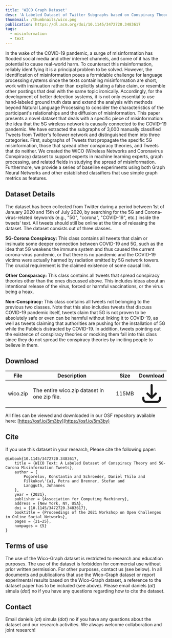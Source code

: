 ```yaml
---
title: 'WICO Graph Dataset'
desc: 'A Labeled Dataset of Twitter Subgraphs based on Conspiracy Theory and 5G-Corona Misinformation Tweets.'
thumbnail: /thumbnails/wico.png
publication: https://dl.acm.org/doi/10.1145/3472720.3483617
tags:
  - misinformation
  - text
---
```


In the wake of the COVID-19 pandemic, a surge of misinformation has flooded social media and other internet channels, and some of it has the potential to cause real-world harm. To counteract this misinformation, reliably identifying it is a principal problem to be solved. However, the identification of misinformation poses a formidable challenge for language processing systems since the texts containing misinformation are short, work with insinuation rather than explicitly stating a false claim, or resemble other postings that deal with the same topic ironically. Accordingly, for the development of better detection systems, it is not only essential to use hand-labeled ground truth data and extend the analysis with methods beyond Natural Language Processing to consider the characteristics of the participant's relationships and the diffusion of misinformation. This paper presents a novel dataset that deals with a specific piece of misinformation: the idea that the 5G wireless network is causally connected to the COVID-19 pandemic. We have extracted the subgraphs of 3,000 manually classified Tweets from Twitter's follower network and distinguished them into three categories. First, subgraphs of Tweets that propagate the specific 5G misinformation, those that spread other conspiracy theories, and Tweets that do neither. We created the WICO (Wireless Networks and Coronavirus Conspiracy) dataset to support experts in machine learning experts, graph processing, and related fields in studying the spread of misinformation. Furthermore, we provide a series of baseline experiments using both Graph Neural Networks and other established classifiers that use simple graph metrics as features.

## Dataset Details
The dataset has been collected from Twitter during a period between 1st of January 2020 and 15th of July 2020, by searching for the 5G and Corona-virus-related keywords (e.g., "5G", "corona", "COVID-19", etc.) inside the tweets' text. All tweets should still be online at the time of releasing the dataset. The dataset consists out of three classes.

**5G-Corona Conspiracy:** This class contains all tweets that claim or insinuate some deeper connection between COVID-19 and 5G, such as the idea that 5G weakens the immune system and thus caused the current corona-virus pandemic, or that there is no pandemic and the COVID-19 victims were actually harmed by radiation emitted by 5G network towers. The crucial requirement is the claimed existence of some causal link.

**Other Consparacy:** This class contains all tweets that spread conspiracy theories other than the ones discussed above. This includes ideas about an intentional release of the virus, forced or harmful vaccinations, or the virus being a hoax.

**Non-Conspiracy:** This class contains all tweets not belonging to the previous two classes. Note that this also includes tweets that discuss COVID-19 pandemic itself, tweets claim that 5G is not proven to be absolutely safe or even can be harmful without linking it to COVID-19, as well as tweets claiming that authorities are pushing for the installation of 5G while the Publicis distracted by COVID-19. In addition, tweets pointing out the existence of conspiracy theories or mocking them fall into this class since they do not spread the conspiracy theories by inciting people to believe in them.

## Download
| File | Description | Size | Download
| --- | --- | --- | :---: |
| wico.zip  | The entire wico.zip dataset in one zip file. | 115MB |  [<svg xmlns="http://www.w3.org/2000/svg" class="h-6 w-6 m-0 inline-block" fill="none" viewBox="0 0 24 24" stroke="currentColor"><path stroke-linecap="round" stroke-linejoin="round" stroke-width="2" d="M4 16v1a3 3 0 003 3h10a3 3 0 003-3v-1m-4-4l-4 4m0 0l-4-4m4 4V4" /></svg>](https://drive.google.com/file/d/17Qe3StgOwU5M00b83fX1UwX2Ju7Z61rT/view?usp=sharing) 

All files can be viewed and downloaded in our OSF repository available here: [https://osf.io/5m3by](https://osf.io/5m3by)

## Cite
If you use this dataset in your research, Please cite the following paper:

    @inbook{10.1145/3472720.3483617,
        title = {WICO Text: A Labeled Dataset of Conspiracy Theory and 5G-Corona Misinformation Tweets},
        author = {
            Pogorelov, Konstantin and Schroeder, Daniel Thilo and
            Filkukov\'{a}, Petra and Brenner, Stefan and
            Langguth, Johannes
        },
        year = {2021},
        publisher = {Association for Computing Machinery},
        address = {New York, NY, USA},
        doi = {10.1145/3472720.3483617},
        booktitle = {Proceedings of the 2021 Workshop on Open Challenges in Online Social Networks},
        pages = {21–25},
        numpages = {5}
    }

## Terms of use
The use of the Wico-Graph dataset is restricted to research and education purposes. The use of the dataset is forbidden for commercial use without prior written permission. For other purposes, contact us (see below). In all documents and publications that use the Wico-Graph dataset or report experimental results based on the Wico-Graph dataset, a reference to the dataset paper has to be included (see above). Please email daniels (_at_) simula (_dot_) no if you have any questions regarding how to cite the dataset.

## Contact
Email daniels (_at_) simula (_dot_) no if you have any questions about the dataset and our research activities. We always welcome collaboration and joint research! 